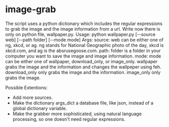 # image-grab
The script uses a python dictionary which includes the regular expressions to grab the image and the image information from a url. Write now there is only on python file, wallpaper.py.
Usage: python wallpaper.py [--source web] [--path folder] [--mode mode]
Args:
  source: web can be either one of ng, xkcd, or ag. ng stands for National Geographic photo of the day, xkcd is xkcd.com, and ag is the absrusegoose.com.
  path: folder is a folder in your computer you want to save the image and image information.
  mode: mode can be either one of wallpaper, download_only, or image_only. wallpaper grabs the image and the information and changes the wallpeper using feh. download_only only grabs the image and the information. image_only only grabs the image.

Possible Extentions:
+ Add more sources.
+ Make the dictionary args_dict a database file, like json, instead of a global dictionary variable.
+ Make the grabber more sophisticated, using natural language processing, so one doesn't need regular expressions.

